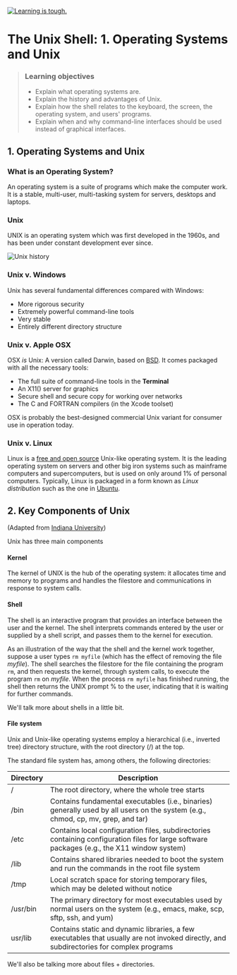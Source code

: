 [![Learning is tough.](https://imgur.com/a/ajdEG)](https://youtu.be/ycjhqN4LTq4?t=35s)

# The Unix Shell: 1. Operating Systems and Unix

> ### Learning objectives
> 
> * Explain what operating systems are.
> * Explain the history and advantages of Unix.
> * Explain how the shell relates to the keyboard, the screen, the operating system, and users' programs.
> * Explain when and why command-line interfaces should be used instead of graphical interfaces.

## 1. Operating Systems and Unix

### What is an Operating System?

An operating system is a suite of programs which make the computer work. It is a stable, multi-user, multi-tasking system for servers, desktops and laptops.

### Unix

UNIX is an operating system which was first developed in the 1960s, and has been under constant development ever since. 

![Unix history](https://upload.wikimedia.org/wikipedia/commons/thumb/7/77/Unix_history-simple.svg/1200px-Unix_history-simple.svg.png)

### Unix v. Windows

Unix has several fundamental differences compared with Windows:

* More rigorous security
* Extremely powerful command-line tools 
* Very stable
* Entirely different directory structure

### Unix v. Apple OSX

OSX *is* Unix: A version called Darwin, based on [BSD](https://en.wikipedia.org/wiki/Berkeley_Software_Distribution). It comes packaged with all the necessary tools:
* The full suite of command-line tools in the **Terminal**
* An X11() server for graphics
* Secure shell and secure copy for working over networks 
* The C and FORTRAN compilers (in the Xcode toolset)

OSX is probably the best-designed commercial Unix variant for consumer use in operation today.

### Unix v. Linux

Linux is a [free and open source](https://en.wikipedia.org/wiki/Free_and_open-source_software) Unix-like operating system. It is the leading operating system on servers and other big iron systems such as mainframe computers and supercomputers, but is used on only around 1% of personal computers. Typically, Linux is packaged in a form known as *Linux distribution* such as the one in [Ubuntu](http://www.ubuntu.com/about/about-ubuntu).

## 2. Key Components of Unix 

(Adapted from [Indiana University](https://kb.iu.edu/d/agat))

Unix has three main components

#### Kernel

The kernel of UNIX is the hub of the operating system: it allocates time and memory to programs and handles the filestore and communications in response to system calls. 

#### Shell

The shell is an interactive program that provides an interface between the user and the kernel. The shell interprets commands entered by the user or supplied by a shell script, and passes them to the kernel for execution. 

As an illustration of the way that the shell and the kernel work together, suppose a user types `rm myfile` (which has the effect of removing the file *myfile*). The shell searches the filestore for the file containing the program `rm`, and then requests the kernel, through system calls, to execute the program `rm` on *myfile*. When the process `rm myfile` has finished running, the shell then returns the UNIX prompt % to the user, indicating that it is waiting for further commands.

We'll talk more about shells in a little bit.

#### File system

Unix and Unix-like operating systems employ a hierarchical (i.e., inverted tree) directory structure, with the root directory (/) at the top. 

The standard file system has, among others, the following directories:

| Directory | Description |
| --------- | ----------- |
| /  | The root directory, where the whole tree starts |
| /bin  | Contains fundamental executables (i.e., binaries) generally used by all users on the system (e.g., chmod, cp, mv, grep, and tar) |
| /etc | Contains local configuration files, subdirectories containing configuration files for large software packages (e.g., the X11 window system) |
| /lib  | Contains shared libraries needed to boot the system and run the commands in the root file system |
| /tmp  | Local scratch space for storing temporary files, which may be deleted without notice |
| /usr/bin | The primary directory for most executables used by normal users on the system (e.g., emacs, make, scp, sftp, ssh, and yum) |
| usr/lib |Contains static and dynamic libraries, a few executables that usually are not invoked directly, and subdirectories for complex programs |

We'll also be talking more about files + directories.

